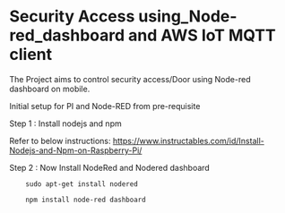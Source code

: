 # Security Access using_Node-red_dashboard and AWS IoT MQTT client

The Project aims to control security access/Door using Node-red dashboard on mobile. 

Initial setup for PI and Node-RED from pre-requisite

Step 1 : Install nodejs and npm

Refer to below instructions: https://www.instructables.com/id/Install-Nodejs-and-Npm-on-Raspberry-Pi/
      
Step 2 : Now Install NodeRed and Nodered dashboard

        sudo apt-get install nodered
        
        npm install node-red dashboard
        
